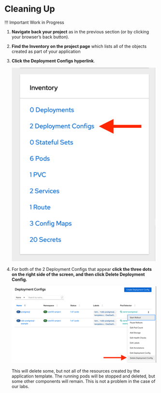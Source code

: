 # Cleaning Up

!!! Important
    Work in Progress

1. **Navigate back your project** as in the previous section (or by clicking your browser’s back button).

1. **Find the Inventory on the project page** which lists all of the objects created as part of your application

1. **Click the Deployment Configs hyperlink**.

    ![project-inventory.png](images/project-inventory.png)

1. For both of the 2 Deployment Configs that appear **click the three dots on the right side of the screen, and then click Delete Deployment Config.**

    ![delete-dc.png](images/delete-dc.png)

    This will delete some, but not all of the resources created by the application template. The running pods will be stopped and deleted, but some other components will remain. This is not a problem in the case of our labs.
